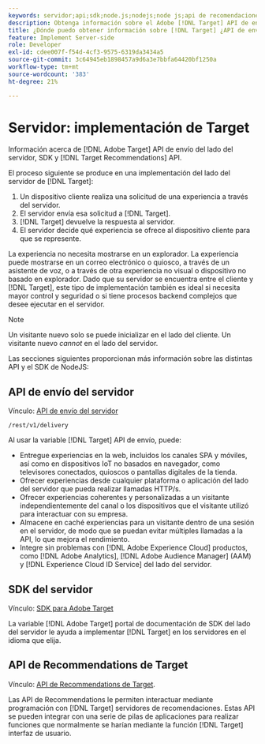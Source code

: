 ```yaml
---
keywords: servidor;api;sdk;node.js;nodejs;node js;api de recomendaciones;api:api
description: Obtenga información sobre el Adobe [!DNL Target] API de envío del lado del servidor, SDK y [!DNL Target] API de Recommendations.
title: ¿Dónde puedo obtener información sobre [!DNL Target] ¿API de envío del lado del servidor y SDK?
feature: Implement Server-side
role: Developer
exl-id: cdee007f-f54d-4cf3-9575-6319da3434a5
source-git-commit: 3c64945eb1898457a9d6a3e7bbfa64420bf1250a
workflow-type: tm+mt
source-wordcount: '383'
ht-degree: 21%

---
```


# Servidor: implementación de Target 

Información acerca de [!DNL Adobe Target] API de envío del lado del servidor, SDK y [!DNL Target Recommendations] API.

El proceso siguiente se produce en una implementación del lado del servidor de [!DNL Target]:

1. Un dispositivo cliente realiza una solicitud de una experiencia a través del servidor.
1. El servidor envía esa solicitud a [!DNL Target].
1. [!DNL Target] devuelve la respuesta al servidor.
1. El servidor decide qué experiencia se ofrece al dispositivo cliente para que se represente.

La experiencia no necesita mostrarse en un explorador. La experiencia puede mostrarse en un correo electrónico o quiosco, a través de un asistente de voz, o a través de otra experiencia no visual o dispositivo no basado en explorador. Dado que su servidor se encuentra entre el cliente y [!DNL Target], este tipo de implementación también es ideal si necesita mayor control y seguridad o si tiene procesos backend complejos que desee ejecutar en el servidor.

>[!NOTE]
>
>Un visitante nuevo solo se puede inicializar en el lado del cliente. Un visitante nuevo *cannot* en el lado del servidor.

Las secciones siguientes proporcionan más información sobre las distintas API y el SDK de NodeJS:

## API de envío del servidor

Vínculo: [API de envío del servidor](https://developers.adobetarget.com/api/delivery-api/)

`/rest/v1/delivery`

Al usar la variable [!DNL Target] API de envío, puede:

* Entregue experiencias en la web, incluidos los canales SPA y móviles, así como en dispositivos IoT no basados en navegador, como televisores conectados, quioscos o pantallas digitales de la tienda.
* Ofrecer experiencias desde cualquier plataforma o aplicación del lado del servidor que pueda realizar llamadas HTTP/s.
* Ofrecer experiencias coherentes y personalizadas a un visitante independientemente del canal o los dispositivos que el visitante utilizó para interactuar con su empresa.
* Almacene en caché experiencias para un visitante dentro de una sesión en el servidor, de modo que se puedan evitar múltiples llamadas a la API, lo que mejora el rendimiento.
* Integre sin problemas con [!DNL Adobe Experience Cloud] productos, como [!DNL Adobe Analytics], [!DNL Adobe Audience Manager] (AAM) y [!DNL Experience Cloud ID Service] del lado del servidor.

## SDK del servidor

Vínculo: [SDK para Adobe Target](https://developer.adobe.com/target/)

La variable [!DNL Adobe Target] portal de documentación de SDK del lado del servidor le ayuda a implementar [!DNL Target] en los servidores en el idioma que elija.

## API de Recommendations de Target

Vínculo: [API de Recommendations de Target](https://developer.adobe.com/target/).

Las API de Recommendations le permiten interactuar mediante programación con [!DNL Target] servidores de recomendaciones. Estas API se pueden integrar con una serie de pilas de aplicaciones para realizar funciones que normalmente se harían mediante la función [!DNL Target] interfaz de usuario.
